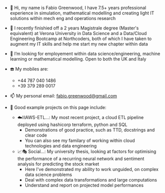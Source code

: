 - 👋 Hi, my name is Fabio Greenwood, I have 7.5+ years professional experience in simulation, mathematical modelling and creating light IT solutions within mech eng and operations research
- 🌱 I recently finishied off a 2 years Magistrale degree (Master's equivalent) at Verona University in Data Science and a Data/Cloud Engineering Bootcamp at Northcoders, both of which I have taken to augment my IT skills and help me start my new chapter within data
- 👀 I’m looking for employement within data science/engineering, machine learning or mathematical modelling. Open to both the UK and Italy
- ☎️ My mobiles are:
  - +44 787 040 1486
  - +39 379 289 0017
- 📫 My personal email: fabio.greenwood@gmail.com


- 🔎 Good example projects on this page include:
  - :cloud:⛓AWS-ETL...: My most recent project, a cloud ETL pipeline deployed using hashicorp terraform, python and SQL
    - Demonstrations of good practice, such as TTD, docstrings and clear code
    - You can also see my familary of working within cloud technologies and data engineering
  - 📈🎭 Social...: My university thesis, looking at factors for optimising the performance of a recurring neural network and sentiment analysis for predicting the stock market
    - Here I've demonstrated my ability to work unguided, on complex data science problems
    - Deal with complex data transformations and large computations
    - Understand and report on projected model performances

<!---
FabioGreenwood/FabioGreenwood is a ✨ special ✨ repository because its `README.md` (this file) appears on your GitHub profile.
You can click the Preview link to take a look at your changes.
--->
